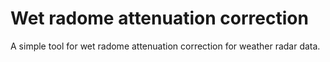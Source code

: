 # Wet radome attenuation correction

A simple tool for wet radome attenuation correction for weather radar data.
